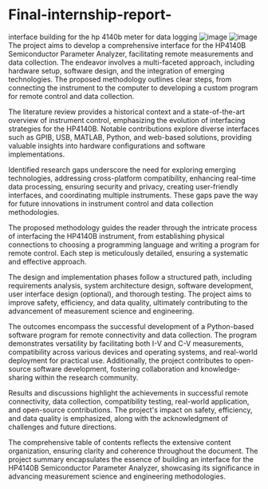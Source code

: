 # Final-internship-report-
interface building for the hp 4140b meter for data logging
![image](https://github.com/Aakashkuragayala/Final-internship-report-/assets/121415472/93c011ae-c00e-4df3-a5f7-9ffa87a914bc)
![image](https://github.com/Aakashkuragayala/Final-internship-report-/assets/121415472/46947e21-6305-4b0a-8c65-25f1aa5e9b3b)
The project aims to develop a comprehensive interface for the HP4140B Semiconductor Parameter Analyzer, facilitating remote measurements and data collection. The endeavor involves a multi-faceted approach, including hardware setup, software design, and the integration of emerging technologies. The proposed methodology outlines clear steps, from connecting the instrument to the computer to developing a custom program for remote control and data collection.

The literature review provides a historical context and a state-of-the-art overview of instrument control, emphasizing the evolution of interfacing strategies for the HP4140B. Notable contributions explore diverse interfaces such as GPIB, USB, MATLAB, Python, and web-based solutions, providing valuable insights into hardware configurations and software implementations.

Identified research gaps underscore the need for exploring emerging technologies, addressing cross-platform compatibility, enhancing real-time data processing, ensuring security and privacy, creating user-friendly interfaces, and coordinating multiple instruments. These gaps pave the way for future innovations in instrument control and data collection methodologies.

The proposed methodology guides the reader through the intricate process of interfacing the HP4140B instrument, from establishing physical connections to choosing a programming language and writing a program for remote control. Each step is meticulously detailed, ensuring a systematic and effective approach.

The design and implementation phases follow a structured path, including requirements analysis, system architecture design, software development, user interface design (optional), and thorough testing. The project aims to improve safety, efficiency, and data quality, ultimately contributing to the advancement of measurement science and engineering.

The outcomes encompass the successful development of a Python-based software program for remote connectivity and data collection. The program demonstrates versatility by facilitating both I-V and C-V measurements, compatibility across various devices and operating systems, and real-world deployment for practical use. Additionally, the project contributes to open-source software development, fostering collaboration and knowledge-sharing within the research community.

Results and discussions highlight the achievements in successful remote connectivity, data collection, compatibility testing, real-world application, and open-source contributions. The project's impact on safety, efficiency, and data quality is emphasized, along with the acknowledgment of challenges and future directions.

The comprehensive table of contents reflects the extensive content organization, ensuring clarity and coherence throughout the document. The project summary encapsulates the essence of building an interface for the HP4140B Semiconductor Parameter Analyzer, showcasing its significance in advancing measurement science and engineering methodologies.
